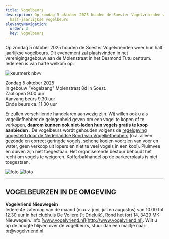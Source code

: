 ```yaml
---
title: Vogelbeurs
description: Op zondag 5 oktober 2025 houden de Soester Vogelvrienden weer hun
  half-jaarlijkse vogelbeurs
eleventyNavigation:
  order: 3
  key: Vogelbeurs
---
```

Op zondag 5 oktober 2025 houden de Soester Vogelvrienden weer hun half jaarlijkse vogelbeurs. Dit evenement zal plaatsvinden in het verenigingsgebouw aan de Molenstraat in het Desmond Tutu centrum. Iedereen is van harte welkom op:  

![keurmerk nbvv](/images/uploads/keurmerk_nbvv.gif)

Zondag 5 oktober 2025\
In gebouw "Vogelzang" Molenstraat 8d in Soest.\
Zaal open 9.00 uur\
Aanvang beurs 9.30 uur\
Einde beurs ca. 11.30 uur  

Er zullen verschillende handelaren aanwezig zijn. Wij willen ook u als vogelliefhebber de gelegenheid geven om een vogel te kopen of te verkopen, **daarom kunnen ook niet-leden hun vogels gratis te koop aanbieden** . De vogelbeurs wordt gehouden volgens de [regelgeving opgesteld door de Nederlandse Bond van Vogelliefhebbers](https://www.nbvv.nl/beurzen-en-tentoonstellingen) (o.a. alleen gezonde en correct geringde vogels, schone kooien voorzien van voer en water, geen verkoop uit lopers en niet te veel vogels in een kooi). Pluimvee en duiven zijn niet toegestaan. Het organiserende bestuur behoudt het recht om vogels te weigeren. Kofferbakhandel op de parkeerplaats is niet toegestaan.  

![foto](/images/uploads/beurs018.jpg)
![foto](/images/uploads/vogelbeurs052.jpg)

---

## VOGELBEURZEN IN DE OMGEVING

**Vogelvriend Nieuwegein**  
Iedere 4e zaterdag van de maand (m.u.v. juni, juli en augustus) van 10.00 tot 12.30 uur in het clubhuis De Voliere ('t Drieluik), Rond het fort 14, 3429 MK Nieuwegein. Info [www.vogelvriend.nl](http://www.vogelvriend.nl). Wilt u op de hoogte blijven over de vogelbeurs, stuur dan een mailtje naar: [pr@vogelvriend.nl](mailto:pr@vogelvriend.nl).

